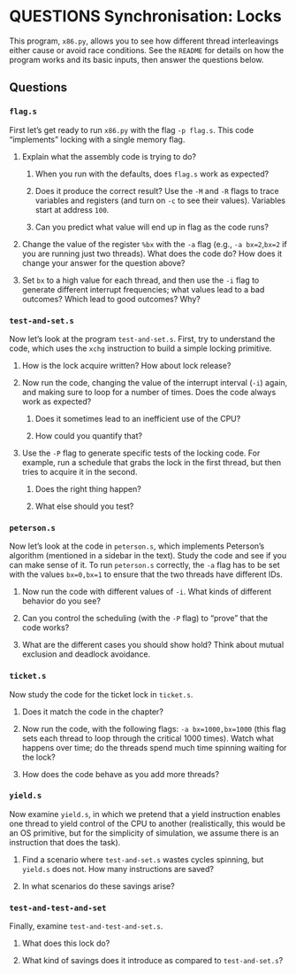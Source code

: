 # QUESTIONS Synchronisation: Locks

This program, `x86.py`, allows you to see how different thread interleavings
either cause or avoid race conditions. See the `README` for details on how the
program works and its basic inputs, then answer the questions below.

## Questions

### `flag.s`

First let’s get ready to run `x86.py` with the flag `-p flag.s`. This code
“implements” locking with a single memory flag.

1. Explain what the assembly code is trying to do?

    1. When you run with the defaults, does `flag.s` work as expected?

    2. Does it produce the correct result? Use the `-M` and `-R` flags to trace variables and
       registers (and turn on `-c` to see their values). Variables start at address `100`.

    3. Can you predict what value will end up in flag as the code runs?

2. Change the value of the register `%bx` with the `-a` flag (e.g., `-a bx=2`,`bx=2` if
   you are running just two threads). What does the code do? How does it change
   your answer for the question above?

3. Set `bx` to a high value for each thread, and then use the `-i` flag to generate
   different interrupt frequencies; what values lead to a bad outcomes? Which
   lead to good outcomes? Why?

### `test-and-set.s`

Now let’s look at the program `test-and-set.s`. First, try to understand the
code, which uses the `xchg` instruction to build a simple locking primitive.

1. How is the lock acquire written? How about lock release?

2. Now run the code, changing the value of the interrupt interval (`-i`) again,
   and making sure to loop for a number of times. Does the code always work as
   expected?

   1. Does it sometimes lead to an inefficient use of the CPU?

   2. How could you quantify that?

3. Use the `-P` flag to generate specific tests of the locking code. For example,
   run a schedule that grabs the lock in the first thread, but then tries to
   acquire it in the second.

   1. Does the right thing happen?

   2. What else should you test?

### `peterson.s`

Now let’s look at the code in `peterson.s`, which implements Peterson’s
algorithm (mentioned in a sidebar in the text). Study the code and see if you
can make sense of it.
To run `peterson.s` correctly, the `-a` flag has to be set with the values 
`bx=0,bx=1` to ensure that the two threads have different IDs.

1. Now run the code with different values of `-i`. What kinds of different
   behavior do you see?

2. Can you control the scheduling (with the `-P` flag) to “prove” that the code
   works?

3. What are the different cases you should show hold? Think about mutual
   exclusion and deadlock avoidance.

### `ticket.s`

Now study the code for the ticket lock in `ticket.s`.

1. Does it match the code in the chapter?

2. Now run the code, with the following flags: `-a bx=1000,bx=1000` (this flag
   sets each thread to loop through the critical 1000 times). Watch what happens
   over time; do the threads spend much time spinning waiting for the lock?

3. How does the code behave as you add more threads?

### `yield.s`

Now examine `yield.s`, in which we pretend that a yield instruction enables one
thread to yield control of the CPU to another (realistically, this would be an
OS primitive, but for the simplicity of simulation, we assume there is an
instruction that does the task).

1. Find a scenario where `test-and-set.s` wastes cycles spinning, but `yield.s`
   does not. How many instructions are saved?

2. In what scenarios do these savings arise?

### `test-and-test-and-set`

Finally, examine `test-and-test-and-set.s`.

1. What does this lock do?

1. What kind of savings does it introduce as compared to `test-and-set.s`?
